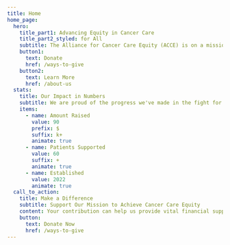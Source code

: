 ```yaml
---
title: Home
home_page:
  hero:
    title_part1: Advancing Equity in Cancer Care
    title_part2_styled: for All
    subtitle: The Alliance for Cancer Care Equity (ACCE) is on a mission to ensure that every cancer patient receives equitable, high-quality care, regardless of their financial status. We provide compassionate support for patients and their families throughout their entire journey.
    button1:
      text: Donate
      href: /ways-to-give
    button2:
      text: Learn More
      href: /about-us
  stats:
    title: Our Impact in Numbers
    subtitle: We are proud of the progress we've made in the fight for cancer care equity.
    items:
      - name: Amount Raised
        value: 90
        prefix: $
        suffix: k+
        animate: true
      - name: Patients Supported
        value: 60
        suffix: +
        animate: true
      - name: Established
        value: 2022
        animate: true
  call_to_action:
    title: Make a Difference
    subtitle: Support Our Mission to Achieve Cancer Care Equity
    content: Your contribution can help us provide vital financial support, improve healthcare access, and fund life-saving treatments for patients in need.
    button:
      text: Donate Now
      href: /ways-to-give
---
```

